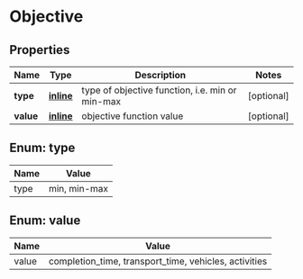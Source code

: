 
# Objective

## Properties
Name | Type | Description | Notes
------------ | ------------- | ------------- | -------------
**type** | [**inline**](#TypeEnum) | type of objective function, i.e. min or min-max  |  [optional]
**value** | [**inline**](#ValueEnum) | objective function value |  [optional]


<a name="TypeEnum"></a>
## Enum: type
Name | Value
---- | -----
type | min, min-max


<a name="ValueEnum"></a>
## Enum: value
Name | Value
---- | -----
value | completion_time, transport_time, vehicles, activities



